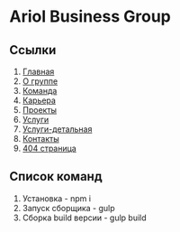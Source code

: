 # Ariol Business Group

## Ссылки

1. [Главная](https://oaktre.github.io/ariol/app/)
2. [О группе](https://oaktre.github.io/ariol/app/about-group.html)
3. [Команда](https://oaktre.github.io/ariol/app/team.html)
4. [Карьера](https://oaktre.github.io/ariol/app/career.html)
5. [Проекты](https://oaktre.github.io/ariol/app/projects.html)
6. [Услуги](https://oaktre.github.io/ariol/app/services.html)
7. [Услуги-детальная](https://oaktre.github.io/ariol/app/services-detail.html)
8. [Контакты](https://oaktre.github.io/ariol/app/contacts.html)
9. [404 страница](https://oaktre.github.io/ariol/app/404.html)




## Список команд

1. Установка - npm i
2. Запуск сборщика - gulp
3. Сборка build версии - gulp build
